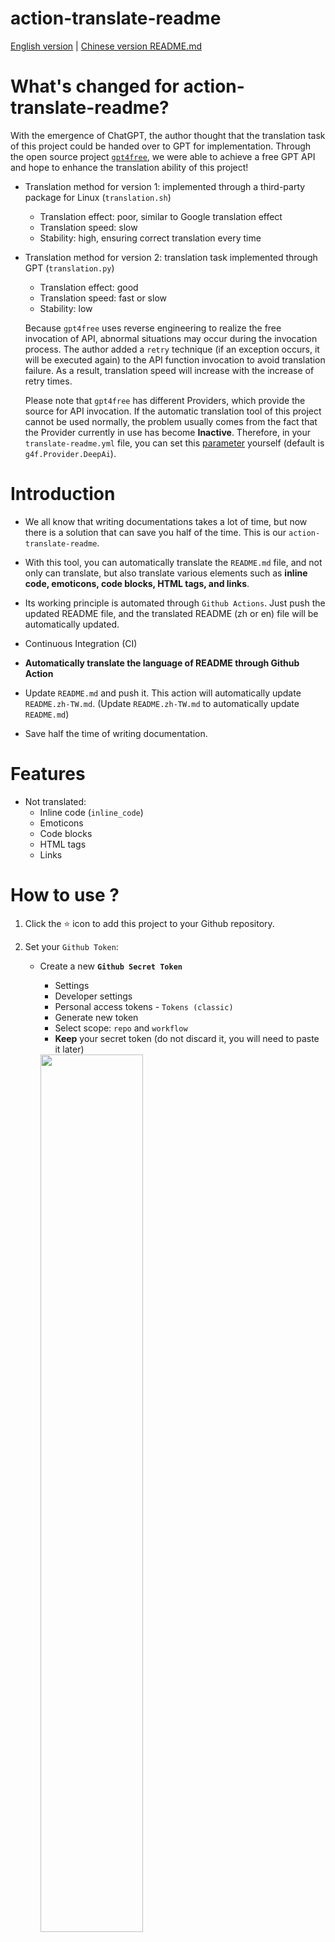 # action-translate-readme

[English version](README.md) | 
[Chinese version README.md](README.zh-TW.md)

# What's changed for action-translate-readme?

With the emergence of ChatGPT, the author thought that the translation task of this project could be handed over to GPT for implementation. Through the open source project [`gpt4free`](https://github.com/xtekky/gpt4free), we were able to achieve a free GPT API and hope to enhance the translation ability of this project!

* Translation method for version 1: implemented through a third-party package for Linux (`translation.sh`)
  * Translation effect: poor, similar to Google translation effect
  * Translation speed: slow
  * Stability: high, ensuring correct translation every time

* Translation method for version 2: translation task implemented through GPT (`translation.py`)
  * Translation effect: good
  * Translation speed: fast or slow
  * Stability: low
  
  Because `gpt4free` uses reverse engineering to realize the free invocation of API, abnormal situations may occur during the invocation process. The author added a `retry` technique (if an exception occurs, it will be executed again) to the API function invocation to avoid translation failure. As a result, translation speed will increase with the increase of retry times.

  Please note that `gpt4free` has different Providers, which provide the source for API invocation. If the automatic translation tool of this project cannot be used normally, the problem usually comes from the fact that the Provider currently in use has become **Inactive**. Therefore, in your `translate-readme.yml` file, you can set this [parameter](.github\workflows\translate-readme.yml) yourself (default is `g4f.Provider.DeepAi`).

# Introduction

* We all know that writing documentations takes a lot of time, but now there is a solution that can save you half of the time. This is our `action-translate-readme`.

* With this tool, you can automatically translate the `README.md` file, and not only can translate, but also translate various elements such as **inline code, emoticons, code blocks, HTML tags, and links**.

* Its working principle is automated through `Github Actions`. Just push the updated README file, and the translated README (zh or en) file will be automatically updated.

* Continuous Integration (CI)

* **Automatically translate the language of README through Github Action**

* Update `README.md` and push it. This action will automatically update `README.zh-TW.md`.
  (Update `README.zh-TW.md` to automatically update `README.md`)

* Save half the time of writing documentation.

# Features

* Not translated:
    * Inline code (`inline_code`)
    * Emoticons
    * Code blocks
    * HTML tags
    * Links

# How to use ?

1. Click the :star: icon to add this project to your Github repository.

2. Set your `Github Token`:

    * Create a new **`Github Secret Token`**
        * Settings
        * Developer settings
        * Personal access tokens - `Tokens (classic)`
        * Generate new token
        * Select scope: `repo` and `workflow`
        * **Keep** your secret token (do not discard it, you will need to paste it later)
        <img src="https://github.com/Lin-jun-xiang/action-translate-readme/assets/63782903/b7487b49-817c-4925-b94a-bdb7b025a0c2" width=" 60%" />

    * Create a new **`repository secret`**
        * In your repository - `settings`
        * `Securits and variables`
        * `Actions`
        * `New repository secret`
        * Fill in the tag and name it as `token` (e.g. `Action_Bot`)
        <img src="https://github.com/Lin-jun-xiang/action-translate-readme/assets/63782903/27dc7bcd-633f-431e-98e8-387b97ecd47c" width=" 60%" />

4. Create the language of README you want: `README.md`, `READM.zh-TW.md`, etc.

5. Create your action example in `your_action.yml` directory `.github/workflows/`:

    ```
    # .github/workflows/translate.yml
    name: Translate Readme

    on:
        push:
            branches: ['**']

    jobs:
        translate:
            runs-on: ubuntu-latest
            steps:
                - name: Checkout
                  uses: actions/checkout@v3
                  with:
                    fetch-depth: 3

                - name: Auto Translate
                  uses: Lin-jun-xiang/action-translate-readme@v1 # Based on the tag
                  with:
                    token: ${{ secrets.Action_Bot }} # Based on step2 name
    ```

6. Now you can update `README.md`, and an automatically generated translated version will be available!

![](./img/auto-translation.gif)

---

# Results of Test Document

* View [test document](https://github.com/Lin-jun-xiang/vscode-extensions-best/tree/main)
* Update the test document with our tool

<a href="#top">Back to top</a>